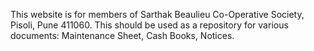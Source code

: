 This website is for members of Sarthak Beaulieu Co-Operative Society, Pisoli, Pune 411060.
This should be used as a repository for various documents: Maintenance Sheet, Cash Books, Notices.
